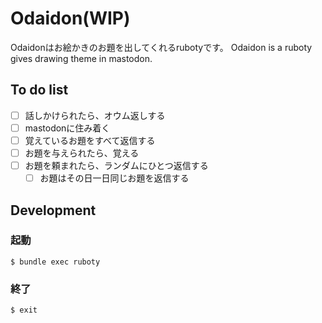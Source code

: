 # Odaidon(WIP)
Odaidonはお絵かきのお題を出してくれるrubotyです。
Odaidon is a ruboty gives drawing theme in mastodon.

## To do list
- [ ] 話しかけられたら、オウム返しする
- [ ] mastodonに住み着く
- [ ] 覚えているお題をすべて返信する
- [ ] お題を与えられたら、覚える
- [ ] お題を頼まれたら、ランダムにひとつ返信する
  - [ ] お題はその日一日同じお題を返信する

## Development
### 起動
```
$ bundle exec ruboty
```

### 終了
```
$ exit
```

